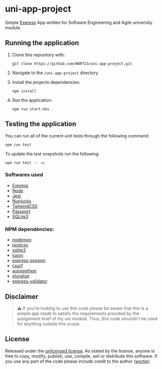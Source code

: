 # uni-app-project

Simple [Express][express] App written for Software Engineering and Agile university module.

## Running the application

1) Clone this repository with:

    ```terminal
    git clone https://github.com/WORTI3/uni-app-project.git
    ```

2) Navigate to the `/uni-app-project` directory
3) Install the projects dependencies:

    ```terminal
    npm install
    ```

4) Run the application:

    ```terminal
    npm run start:dev
    ```

## Testing the application

You can run all of the current unit tests through the following command:

```terminal
npm run test
```

To update the test snapshots run the following:

```terminal
npm run test -- -u
```

### Softwares used

- [Express][express]
- [Node][node]
- [Jest][jest]
- [Nunjucks][njk]
- [TailwindCSS][tailwindcss]
- [Passport][passport]
- [SQLite3][sqlite]

### NPM dependencies:

- [nodemon][nodemon]
- [postcss][postcss]
- [sqlite3][sqlite]
- [luxon][luxon]
- [express-session][express-session]
- [csurf][csurf]
- [autoprefixer][autoprefixer]
- [pluralize][pluralize]
- [express-validator][express-validator]

## Disclaimer

> ⚠️  If you're looking to use this code please be aware that this is a simple app made to satisfy the requirements provided by the assignment brief of my uni module. Thus, this code shouldn't be used for anything outside this scope.

## License

Released under the [unlicensed license][license]. As stated by the license, anyone is free to copy, modify, publish, use, compile, sell or distribute this software. If you use any part of the code please include credit to the author ([wortie][wortie-profile]).

<!-- Links -->
[express]: <https://expressjs.com>
[node]: <https://nodejs.org/en/>
[jest]: <https://jestjs.io>
[njk]: <https://mozilla.github.io/nunjucks/>
[tailwindcss]: <https://tailwindcss.com>
[passport]: <https://www.passportjs.org>
[sqlite]: <https://www.sqlite.org/index.html>

[nodemon]: <https://www.npmjs.com/package/nodemon>
[postcss]: <https://www.npmjs.com/package/postcss>
[luxon]: <https://www.npmjs.com/package/luxon>
[express-session]: <https://www.npmjs.com/package/express-session>
[csurf]: <https://www.npmjs.com/package/csurf>
[autoprefixer]: <https://www.npmjs.com/package/autoprefixer>
[pluralize]: <https://www.npmjs.com/package/pluralize>
[express-validator]: <https://www.npmjs.com/package/express-validator>

[license]: <https://github.com/WORTI3/uni-app-project/blob/main/LICENSE>
[wortie-profile]: <https://github.com/WORTI3>
